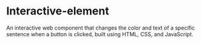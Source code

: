# Interactive-element
An interactive web component that changes the color and text of a specific sentence when a button is clicked, built using HTML, CSS, and JavaScript.
